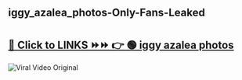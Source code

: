 
 ## iggy_azalea_photos-Only-Fans-Leaked

# <h2><a href="https://clipsfans.com/iggy_azalea_photos&ref=git">🔗 Click to LINKS ⏩⏩ 👉 🟢 iggy azalea photos </a></h2>

<a href="https://clipsfans.com/iggy_azalea_photos&ref=git" rel="nofollow" data-target="animated-image.originalLink"><img src="https://i.ibb.co.com/xMMVF88/686577567.gif" alt="Viral Video Original" style="max-width: 100%; display: inline-block;" data-target="animated-image.originalImage"></a>
